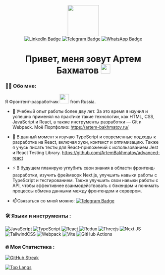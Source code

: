 <div id="header" align="center">
  <img src="https://media3.giphy.com/media/v1.Y2lkPTc5MGI3NjExdXo4Z2M5MnhrbmxwYXVnYjhqdm91eGM1dXBtcTNxdzNhNXBkcXY4MCZlcD12MV9pbnRlcm5hbF9naWZfYnlfaWQmY3Q9cw/IeRdg7gLkfK1ly2mFU/giphy.gif" width="100"/>
</div>

<div id="badges" align="center">
  <a href="https://www.linkedin.com/in/your-profile" target="_blank">
    <img src="https://img.shields.io/badge/LinkedIn-0077B5?style=for-the-badge&logo=linkedin&logoColor=white" alt="LinkedIn Badge"/>
  </a>

  <!-- Telegram -->
  <a href="https://t.me/ip_bakhmatov" target="_blank">
    <img src="https://img.shields.io/badge/Telegram-2CA5E0?style=for-the-badge&logo=telegram&logoColor=white" alt="Telegram Badge"/>
  </a>

  <!-- WhatsApp -->
  <a href="https://wa.me/79307426646" target="_blank">
    <img src="https://img.shields.io/badge/WhatsApp-25D366?style=for-the-badge&logo=whatsapp&logoColor=white" alt="WhatsApp Badge"/>
  </a>
</div>

<div id="badges" align="center">
  <img src="https://komarev.com/ghpvc/?username=ArtemBakhamtov&style=flat-square&color=blue" alt=""/>
</div>

<h1 align="center">
  Привет, меня зовут Артем Бахматов
  <img src="https://media.giphy.com/media/hvRJCLFzcasrR4ia7z/giphy.gif" width="30px"/>
</h1>

### :man_technologist: Обо мне:
Я Фронтент-разработчик <img src="https://media.giphy.com/media/WUlplcMpOCEmTGBtBW/giphy.gif" width="30"> from Russia.

- :telescope: Учебный опыт работы более дву лет. За это время я изучил и успешно применял на практике такие технологии, как HTML, CSS, JavaScript и React, а также инструменты разработки — Git и Webpack. Моё Портфолио: https://artem-bakhmatov.ru/

- :seedling: В данный момент я изучаю TypeScript и современные подходы к разработке на React, включая хуки, контекст и оптимизацию. Также я учусь писать тесты для React-приложений с использованием Jest и React Testing Library. https://github.com/ArtemBakhmatov/advanced-react

- :zap: В будущем планирую углубить свои знания в области фронтенд-разработки, изучить фреймворк Next.js, улучшить навыки работы с TypeScript и тестированием. Также улучшить свои навыки работы с API, чтобы эффективнее взаимодействовать с бэкендом и понимать процессы обмена данными между фронтендом и сервером.

- :mailbox:Связаться со мной можно: [![Telegram Badge](https://img.shields.io/badge/-ArtemBakhmatov-blue?style=flat&logo=Telegram&logoColor=white)](https://t.me/ip_bakhmatov)

### :hammer_and_wrench: Языки и инструменты :

![JavaScript](https://img.shields.io/badge/JavaScript-F7DF1E?style=for-the-badge&logo=javascript&logoColor=black)
![TypeScript](https://img.shields.io/badge/TypeSctipt-316192?style=for-the-badge&logo=typescript&logoColor=white)
![React](https://img.shields.io/badge/react-%2320232a.svg?style=for-the-badge&logo=react&logoColor=%2361DAFB)
![Redux](https://img.shields.io/badge/redux-%23593d88.svg?style=for-the-badge&logo=redux&logoColor=white)
![Threejs](https://img.shields.io/badge/threejs-black?style=for-the-badge&logo=three.js&logoColor=white)
![Next JS](https://img.shields.io/badge/Next-black?style=for-the-badge&logo=next.js&logoColor=white)
![TailwindCSS](https://img.shields.io/badge/tailwindcss-%2338B2AC.svg?style=for-the-badge&logo=tailwind-css&logoColor=white)
![Webpack](https://img.shields.io/badge/webpack-%238DD6F9.svg?style=for-the-badge&logo=webpack&logoColor=black)
![Vite](https://img.shields.io/badge/vite-%23646CFF.svg?style=for-the-badge&logo=vite&logoColor=white)
![GitHub Actions](https://img.shields.io/badge/github%20actions-%232671E5.svg?style=for-the-badge&logo=githubactions&logoColor=white)

### :fire: Моя Статистика :
[![GitHub Streak](https://github-readme-streak-stats.herokuapp.com?user=ArtemBakhmatov&theme=algolia&locale=ru)](https://git.io/streak-stats)

[![Top Langs](https://github-readme-stats.vercel.app/api/top-langs/?username=ArtemBakhmatov&layout=compact&theme=vision-friendly-dark)](https://github.com/anuraghazra/github-readme-stats)
<!--
**ArtemBakhmatov/ArtemBakhmatov** is a ✨ _special_ ✨ repository because its `README.md` (this file) appears on your GitHub profile.

Here are some ideas to get you started:

- 🔭 I’m currently working on ...
- 🌱 I’m currently learning ...
- 👯 I’m looking to collaborate on ...
- 🤔 I’m looking for help with ...
- 💬 Ask me about ...
- 📫 How to reach me: ...
- 😄 Pronouns: ...
- ⚡ Fun fact: ...
-->
